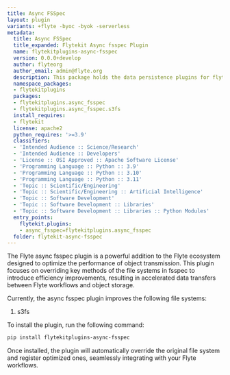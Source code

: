 ```yaml
---
title: Async FSSpec
layout: plugin
variants: +flyte -byoc -byok -serverless
metadata:
  title: Async FSSpec
  title_expanded: Flytekit Async fsspec Plugin
  name: flytekitplugins-async-fsspec
  version: 0.0.0+develop
  author: flyteorg
  author_email: admin@flyte.org
  description: This package holds the data persistence plugins for flytekit
  namespace_packages:
  - flytekitplugins
  packages:
  - flytekitplugins.async_fsspec
  - flytekitplugins.async_fsspec.s3fs
  install_requires:
  - flytekit
  license: apache2
  python_requires: '>=3.9'
  classifiers:
  - 'Intended Audience :: Science/Research'
  - 'Intended Audience :: Developers'
  - 'License :: OSI Approved :: Apache Software License'
  - 'Programming Language :: Python :: 3.9'
  - 'Programming Language :: Python :: 3.10'
  - 'Programming Language :: Python :: 3.11'
  - 'Topic :: Scientific/Engineering'
  - 'Topic :: Scientific/Engineering :: Artificial Intelligence'
  - 'Topic :: Software Development'
  - 'Topic :: Software Development :: Libraries'
  - 'Topic :: Software Development :: Libraries :: Python Modules'
  entry_points:
    flytekit.plugins:
    - async_fsspec=flytekitplugins.async_fsspec
  folder: flytekit-async-fsspec
---
```



The Flyte async fsspec plugin is a powerful addition to the Flyte ecosystem designed to optimize the performance of object transmission. This plugin focuses on overriding key methods of the file systems in fsspec to introduce efficiency improvements, resulting in accelerated data transfers between Flyte workflows and object storage.

Currently, the async fsspec plugin improves the following file systems:
1. s3fs

To install the plugin, run the following command:

```bash
pip install flytekitplugins-async-fsspec
```

Once installed, the plugin will automatically override the original file system and register optimized ones, seamlessly integrating with your Flyte workflows.
